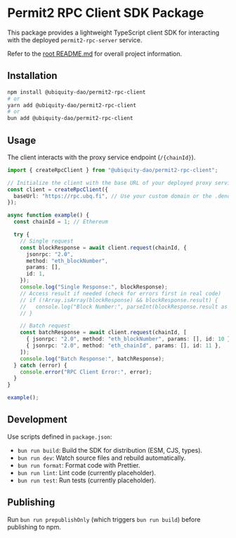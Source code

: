 # Permit2 RPC Client SDK Package

This package provides a lightweight TypeScript client SDK for interacting with
the deployed `permit2-rpc-server` service.

Refer to the [root README.md](../../README.md) for overall project information.

## Installation

```bash
npm install @ubiquity-dao/permit2-rpc-client
# or
yarn add @ubiquity-dao/permit2-rpc-client
# or
bun add @ubiquity-dao/permit2-rpc-client
```

## Usage

The client interacts with the proxy service endpoint (`/{chainId}`).

```typescript
import { createRpcClient } from "@ubiquity-dao/permit2-rpc-client";

// Initialize the client with the base URL of your deployed proxy service
const client = createRpcClient({
  baseUrl: "https://rpc.ubq.fi", // Use your custom domain or the .deno.dev URL
});

async function example() {
  const chainId = 1; // Ethereum

  try {
    // Single request
    const blockResponse = await client.request(chainId, {
      jsonrpc: "2.0",
      method: "eth_blockNumber",
      params: [],
      id: 1,
    });
    console.log("Single Response:", blockResponse);
    // Access result if needed (check for errors first in real code)
    // if (!Array.isArray(blockResponse) && blockResponse.result) {
    //   console.log("Block Number:", parseInt(blockResponse.result as string, 16));
    // }

    // Batch request
    const batchResponse = await client.request(chainId, [
      { jsonrpc: "2.0", method: "eth_blockNumber", params: [], id: 10 },
      { jsonrpc: "2.0", method: "eth_chainId", params: [], id: 11 },
    ]);
    console.log("Batch Response:", batchResponse);
  } catch (error) {
    console.error("RPC Client Error:", error);
  }
}

example();
```

## Development

Use scripts defined in `package.json`:

- `bun run build`: Build the SDK for distribution (ESM, CJS, types).
- `bun run dev`: Watch source files and rebuild automatically.
- `bun run format`: Format code with Prettier.
- `bun run lint`: Lint code (currently placeholder).
- `bun run test`: Run tests (currently placeholder).

## Publishing

Run `bun run prepublishOnly` (which triggers `bun run build`) before publishing
to npm.
